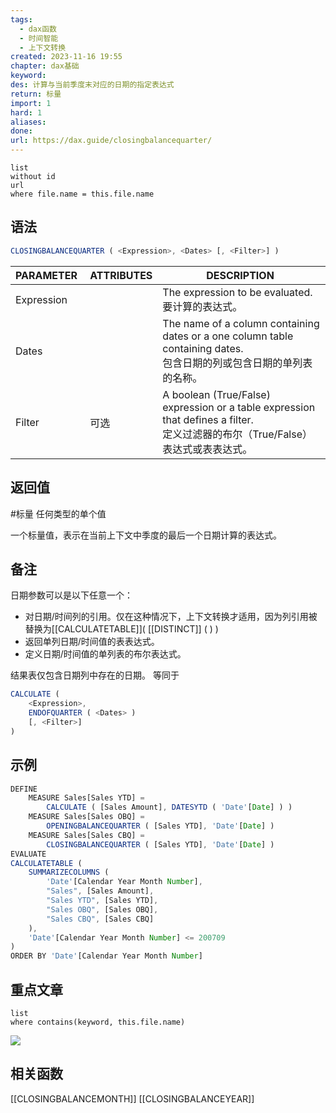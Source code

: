 ```yaml
---
tags:
  - dax函数
  - 时间智能
  - 上下文转换
created: 2023-11-16 19:55
chapter: dax基础
keyword: 
des: 计算与当前季度末对应的日期的指定表达式
return: 标量
import: 1
hard: 1
aliases: 
done: 
url: https://dax.guide/closingbalancequarter/
---
```


```dataview
list 
without id
url
where file.name = this.file.name
```


## 语法

```js
CLOSINGBALANCEQUARTER ( <Expression>, <Dates> [, <Filter>] )
```

|PARAMETER |ATTRIBUTES|DESCRIPTION |
|---|---|---|
|Expression||The expression to be evaluated.  <br>要计算的表达式。|
|Dates ||The name of a column containing dates or a one column table containing dates.  <br>包含日期的列或包含日期的单列表的名称。|
|Filter | 可选|A boolean (True/False) expression or a table expression that defines a filter.  <br>定义过滤器的布尔（True/False）表达式或表表达式。|

## 返回值
 #标量 任何类型的单个值

一个标量值，表示在当前上下文中季度的最后一个日期计算的表达式。
## 备注

日期参数可以是以下任意一个：
- 对日期/时间列的引用。仅在这种情况下，上下文转换才适用，因为列引用被替换为[[CALCULATETABLE]]( [[DISTINCT]] ( <Dates> ) )  
- 返回单列日期/时间值的表表达式。
- 定义日期/时间值的单列表的布尔表达式。

结果表仅包含日期列中存在的日期。
等同于
```js
CALCULATE (
    <Expression>,
    ENDOFQUARTER ( <Dates> )
    [, <Filter>]
)
```

## 示例

```js
DEFINE
    MEASURE Sales[Sales YTD] =
        CALCULATE ( [Sales Amount], DATESYTD ( 'Date'[Date] ) )
    MEASURE Sales[Sales OBQ] =
        OPENINGBALANCEQUARTER ( [Sales YTD], 'Date'[Date] )
    MEASURE Sales[Sales CBQ] =
        CLOSINGBALANCEQUARTER ( [Sales YTD], 'Date'[Date] )
EVALUATE
CALCULATETABLE (
    SUMMARIZECOLUMNS (
        'Date'[Calendar Year Month Number],
        "Sales", [Sales Amount],
        "Sales YTD", [Sales YTD],
        "Sales OBQ", [Sales OBQ],
        "Sales CBQ", [Sales CBQ]
    ),
    'Date'[Calendar Year Month Number] <= 200709
)
ORDER BY 'Date'[Calendar Year Month Number]
```

## 重点文章
```dataview
list
where contains(keyword, this.file.name)
```
![](https://s2.loli.net/2023/11/16/YGJdi7OBDbsPARr.png)

## 相关函数

[[CLOSINGBALANCEMONTH]]
[[CLOSINGBALANCEYEAR]] 